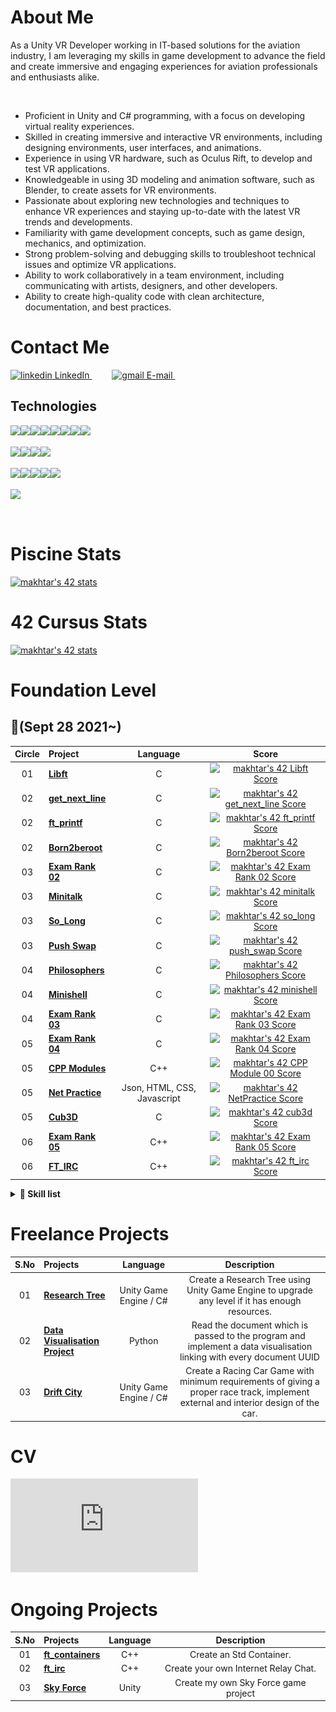<h1>About Me</h1>

<p>As a Unity VR Developer working in IT-based solutions for the aviation industry, I am leveraging my skills in game development to advance the field and create immersive and engaging experiences for aviation professionals and enthusiasts alike.</p></br>

- Proficient in Unity and C# programming, with a focus on developing virtual reality experiences.
- Skilled in creating immersive and interactive VR environments, including designing environments, user interfaces, and animations.
- Experience in using VR hardware, such as Oculus Rift, to develop and test VR applications.
- Knowledgeable in using 3D modeling and animation software, such as Blender, to create assets for VR environments.
- Passionate about exploring new technologies and techniques to enhance VR experiences and staying up-to-date with the latest VR trends and developments.
- Familiarity with game development concepts, such as game design, mechanics, and optimization.
- Strong problem-solving and debugging skills to troubleshoot technical issues and optimize VR applications.
- Ability to work collaboratively in a team environment, including communicating with artists, designers, and other developers.
- Ability to create high-quality code with clean architecture, documentation, and best practices.

<h1>Contact Me</h1>
<p>
  <a href="https://www.linkedin.com/in/muazzamakhtar/" rel="nofollow noreferrer">
    <img src="https://img.shields.io/badge/linkedin-%230077B5.svg?style=for-the-badge&logo=linkedin&logoColor=white" alt="linkedin"> LinkedIn
  </a>
    &emsp;&emsp;
  <a href="h.awadh.code@gmail.com" rel="nofollow noreferrer">
    <img src="https://img.shields.io/badge/Gmail-D14836?style=for-the-badge&logo=gmail&logoColor=white" alt="gmail"> E-mail
  </a>
    &emsp;&emsp;
</p>

## Technologies

<p>
  <img align="left" src="https://img.shields.io/badge/unity-%2300599C.svg?style=for-the-badge&logo=unity&logoColor=white" />
    &nbsp;
  <img align="left" src="https://img.shields.io/badge/Unreal%20Engine-000000?style=for-the-badge&logo=UnrealEngine&logoColor=white" />
    &nbsp;
  <img align="left" src="https://img.shields.io/badge/c Sharp-%2300599C.svg?style=for-the-badge&logo=c%2B%2B&logoColor=white" />
    &nbsp;
  <img align="left" src="https://img.shields.io/badge/c++-%2300599C.svg?style=for-the-badge&logo=c%2B%2B&logoColor=white" />
    &nbsp;
  <img align="left" src="https://img.shields.io/badge/c-%2300599C.svg?style=for-the-badge&logo=c%2B%2B&logoColor=white" />
    &nbsp;
  <img align="left" src="https://img.shields.io/badge/python-3670A0?style=for-the-badge&logo=python&logoColor=ffdd54" />
    &nbsp;
  <img align="left" src="https://img.shields.io/badge/shell_script-%23121011.svg?style=for-the-badge&logo=gnu-bash&logoColor=white" />
    &nbsp;
  <img align="left" src="https://img.shields.io/badge/Visual%20Studio%20Code-0078d7.svg?style=for-the-badge&logo=visual-studio-code&logoColor=white" />
    <br><br>
  <img align="left" src="https://img.shields.io/badge/VIM-%2311AB00.svg?style=for-the-badge&logo=vim&logoColor=white" />
    &nbsp;
  <img align="left" src="https://img.shields.io/badge/docker-%230db7ed.svg?style=for-the-badge&logo=docker&logoColor=white" />
    &nbsp;
   <img align="left" src="https://img.shields.io/badge/jira-%230A0FFF.svg?style=for-the-badge&logo=jira&logoColor=white)" />
    &nbsp;
  <img align="left" src="https://img.shields.io/badge/git-%23F05033.svg?style=for-the-badge&logo=git&logoColor=white" />
    <br><br>
  <img align="left" src="https://img.shields.io/badge/github-%23121011.svg?style=for-the-badge&logo=github&logoColor=white" />
    &nbsp;
  <img align="left" src="https://img.shields.io/badge/gitlab-%23181717.svg?style=for-the-badge&logo=gitlab&logoColor=white" />
    &nbsp;
  <img align="left" src="https://img.shields.io/badge/Linux-FCC624?style=for-the-badge&logo=linux&logoColor=black" />
    &nbsp;
  <img align="left" src="https://img.shields.io/badge/mac%20os-000000?style=for-the-badge&logo=macos&logoColor=F0F0F0" />
    &nbsp;
  <img align="left" src="https://img.shields.io/badge/Codewars-B1361E?style=for-the-badge&logo=codewars&logoColor=grey" />
    <br><br>
  <img align="left" src="https://img.shields.io/badge/-Stackoverflow-FE7A16?style=for-the-badge&logo=stack-overflow&logoColor=white" />
    &nbsp;
</p><br/>

<h1>Piscine Stats</h1>

[![makhtar's 42 stats](https://badge42.vercel.app/api/v2/cl1luvk8j002409l9kkweym5e/stats?cursusId=9&coalitionId=piscine)](https://github.com/JaeSeoKim/badge42)

<h1>42 Cursus Stats</h1>

[![makhtar's 42 stats](https://badge42.vercel.app/api/v2/cl1luvk8j002409l9kkweym5e/stats?cursusId=21&coalitionId=152)](https://github.com/JaeSeoKim/badge42)

<h1>Foundation Level</h1>

##  :notebook_with_decorative_cover:(Sept 28 2021~)

| Circle | Project                                                      |            Language            |                            Score                             |
| :----: | :----------------------------------------------------------- | :----------------------------: | :----------------------------------------------------------: |
|   01   | [**Libft**](https://github.com/Genius-gambit/42-cursus/tree/master/libft)     |               C                |  [![makhtar's 42 Libft Score](https://badge42.vercel.app/api/v2/cl1luvk8j002409l9kkweym5e/project/2365302)](https://github.com/JaeSeoKim/badge42)   |
|   02   | [**get_next_line**](https://github.com/Genius-gambit/42-cursus/tree/master/get_next_line) |               C                | [![makhtar's 42 get_next_line Score](https://badge42.vercel.app/api/v2/cl1luvk8j002409l9kkweym5e/project/2381833)](https://github.com/JaeSeoKim/badge42) |
|   02   | [**ft_printf**](https://github.com/Genius-gambit/42-cursus/tree/master/ft_printf) |               C                | [![makhtar's 42 ft_printf Score](https://badge42.vercel.app/api/v2/cl1luvk8j002409l9kkweym5e/project/2398868)](https://github.com/JaeSeoKim/badge42) |
|   02   | [**Born2beroot**](https://github.com/Genius-gambit/42-cursus/tree/master/B2BR) |               C                | [![makhtar's 42 Born2beroot Score](https://badge42.vercel.app/api/v2/cl1luvk8j002409l9kkweym5e/project/2388579)](https://github.com/JaeSeoKim/badge42) |
|   03   | [**Exam Rank 02**](https://github.com/Genius-gambit/42-cursus/tree/master/exam-rank-02) |               C                | [![makhtar's 42 Exam Rank 02 Score](https://badge42.vercel.app/api/v2/cl1luvk8j002409l9kkweym5e/project/2403358)](https://github.com/JaeSeoKim/badge42) |
|   03   | [**Minitalk**](https://github.com/Genius-gambit/42-cursus/tree/master/minitalk) |               C                | [![makhtar's 42 minitalk Score](https://badge42.vercel.app/api/v2/cl1luvk8j002409l9kkweym5e/project/2445682)](https://github.com/JaeSeoKim/badge42) |
|   03   | [**So_Long**](https://github.com/Genius-gambit/42-cursus/tree/master/so_long) |               C                | [![makhtar's 42 so_long Score](https://badge42.vercel.app/api/v2/cl1luvk8j002409l9kkweym5e/project/2442188)](https://github.com/JaeSeoKim/badge42) |
|   03   | [**Push Swap**](https://github.com/Genius-gambit/42-cursus/tree/master/push_swap) |               C                | [![makhtar's 42 push_swap Score](https://badge42.vercel.app/api/v2/cl1luvk8j002409l9kkweym5e/project/2468315)](https://github.com/JaeSeoKim/badge42) |
|   04   | [**Philosophers**](https://github.com/Genius-gambit/42-cursus/tree/master/philosophers) |               C                | [![makhtar's 42 Philosophers Score](https://badge42.vercel.app/api/v2/cl1luvk8j002409l9kkweym5e/project/2522597)](https://github.com/JaeSeoKim/badge42) |
|   04   | [**Minishell**](https://github.com/Genius-gambit/42-cursus/tree/master/minishell) |               C                | [![makhtar's 42 minishell Score](https://badge42.vercel.app/api/v2/cl1luvk8j002409l9kkweym5e/project/2598482)](https://github.com/JaeSeoKim/badge42) |
|   04   | [**Exam Rank 03**](https://github.com/Genius-gambit/42-cursus/tree/master/exam-rank-03) |               C                | [![makhtar's 42 Exam Rank 03 Score](https://badge42.vercel.app/api/v2/cl1luvk8j002409l9kkweym5e/project/2469430)](https://github.com/JaeSeoKim/badge42) |
|   05   | [**Exam Rank 04**](https://github.com/Genius-gambit/42-cursus/tree/master/exam-rank-04) |               C                | [![makhtar's 42 Exam Rank 04 Score](https://badge42.vercel.app/api/v2/cl1luvk8j002409l9kkweym5e/project/2606933)](https://github.com/JaeSeoKim/badge42) |
|   05   | [**CPP Modules**](https://github.com/Genius-gambit/42-cursus/tree/master/CPP%20Modules) |               C++                | [![makhtar's 42 CPP Module 00 Score](https://badge42.vercel.app/api/v2/cl1luvk8j002409l9kkweym5e/project/2609460)](https://github.com/JaeSeoKim/badge42) |
|   05   | [**Net Practice**](https://github.com/Genius-gambit/42-cursus/tree/master/NetPractice) |               Json, HTML, CSS, Javascript                | [![makhtar's 42 NetPractice Score](https://badge42.vercel.app/api/v2/cl1luvk8j002409l9kkweym5e/project/2697357)](https://github.com/JaeSeoKim/badge42) |
|   05   | [**Cub3D**](https://github.com/Genius-gambit/42-cursus/tree/master/cub3D) |               C                | [![makhtar's 42 cub3d Score](https://badge42.vercel.app/api/v2/cl1luvk8j002409l9kkweym5e/project/2847354)](https://github.com/JaeSeoKim/badge42) |
|   06   | [**Exam Rank 05**](https://github.com/Genius-gambit/42-cursus/tree/master/exam-rank-05) |               C++                | [![makhtar's 42 Exam Rank 05 Score](https://badge42.vercel.app/api/v2/cl1luvk8j002409l9kkweym5e/project/2909262)](https://github.com/JaeSeoKim/badge42) |
|   06   | [**FT_IRC**](https://github.com/Genius-gambit/ft_irc) |               C++                | [![makhtar's 42 ft_irc Score](https://badge42.vercel.app/api/v2/cl1luvk8j002409l9kkweym5e/project/2909262)](https://github.com/JaeSeoKim/badge42) |

<details>
  <br />
  <summary><b>👷 Skill list</b></summary>
  <ol>
  <li>Unity Game Engine: 80%</li>
  <li>Autodesk 3Ds Max: 70%</li>
  <li>Adobe Photoshop: 75%</li>
  <li>Programming in C / C++ / C# languages: 90%</li>
  <li>Python Programming: 65%</li>
  <li>HTML & CSS: 60%</li>
  <li>Pop SQL: 55%</li>
  <li>Google Suites: 95%</li>
  <li>Microsoft Suites: 95%</li>
  <li>Bash / Terminal / Command Prompt / Powershell: 80%</li>
  <li>Well-versed in MAC OS / Windows OS / Linux OS: 85%</li>
  </ol>
</details>

<h1>Freelance Projects</h1>

| S.No | Projects                                                      |            Language            |                            Description                             |
| :----: | :----------------------------------------------------------- | :----------------------------: | :----------------------------------------------------------: |
|   01   | [**Research Tree**](https://github.com/Genius-gambit/Freelance-Projects/tree/master/ResearchTree)     |               Unity Game Engine / C#                |  Create a Research Tree using Unity Game Engine to upgrade any level if it has enough resources.   |
|   02   | [**Data Visualisation Project**](https://github.com/Genius-gambit/Freelance-Projects/tree/master/Data%20Visualisation)     |               Python                |  Read the document which is passed to the program and implement a data visualisation linking with every document UUID   |
|   03   | [**Drift City**](https://github.com/Genius-gambit/Freelance-Projects/tree/master/Drift%20City)     |               Unity Game Engine / C#                |  Create a Racing Car Game with minimum requirements of giving a proper race track, implement external and interior design of the car.   |

<h1>CV</h1>

![Muaz CV Game.pdf](https://github.com/Genius-gambit/Genius-gambit/blob/main/Muaz%20CV%20Game.pdf)

<h1>Ongoing Projects</h1>

| S.No | Projects                                                      |            Language            |                            Description                             |
| :----: | :----------------------------------------------------------- | :----------------------------: | :----------------------------------------------------------: |
|   01   | [**ft_containers**](https://github.com/Genius-gambit/ft_containers)     |               C++                |  Create an Std Container.   |
|   02   | [**ft_irc**](https://github.com/Genius-gambit/ft_irc)     |               C++                |  Create your own Internet Relay Chat.   |
|   03   | [**Sky Force**](https://github.com/Genius-gambit/SkyForceProject)     |               Unity                |  Create my own Sky Force game project   |
